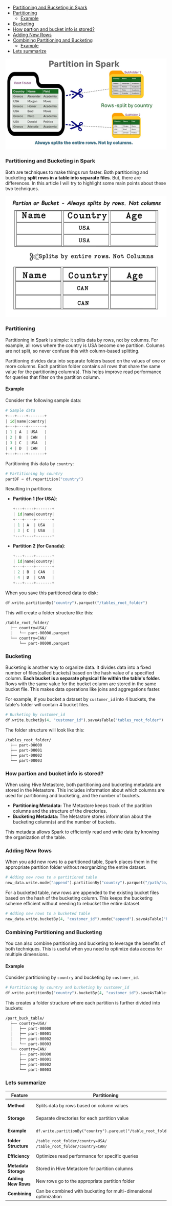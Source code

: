 
- [Partitioning and Bucketing in Spark](#partitioning-and-bucketing-in-spark)
- [Partitioning](#partitioning)
  - [Example](#example)
- [Bucketing](#bucketing)
- [How partion and bucket info is stored?](#how-partion-and-bucket-info-is-stored)
- [Adding New Rows](#adding-new-rows)
- [Combining Partitioning and Bucketing](#combining-partitioning-and-bucketing)
  - [Example](#example-1)
- [Lets summarize](#lets-summarize)

![](images/custom-image-2024-07-12-17-23-20.png)

### Partitioning and Bucketing in Spark

Both are techniques to make things run faster. Both partitioning and bucketing **split rows in a table into separate files**. But, there are differences. In this article I will try to highlight some main points about these two techniques.

![](images/custom-image-2024-07-12-15-28-58.png)

### Partitioning

Partitioning in Spark is simple: it splits data by rows, not by columns. For example, all rows where the country is USA become one partition. Columns are not split, so never confuse this with column-based splitting.

Partitioning divides data into separate folders based on the values of one or more columns. Each partition folder contains all rows that share the same value for the partitioning column(s). This helps improve read performance for queries that filter on the partition column.

#### Example

Consider the following sample data:

```python
# Sample data
+---+----+-------+
| id|name|country|
+---+----+-------+
| 1 | A  | USA   |
| 2 | B  | CAN   |
| 3 | C  | USA   |
| 4 | D  | CAN   |
+---+----+-------+
```

Partitioning this data by `country`:

```python
# Partitioning by country
partDF = df.repartition("country")
```

Resulting in partitions:

- **Partition 1 (for USA)**:
  ```python
  +---+----+-------+
  | id|name|country|
  +---+----+-------+
  | 1 | A  | USA   |
  | 3 | C  | USA   |
  +---+----+-------+
  ```

- **Partition 2 (for Canada)**:
  ```python
  +---+----+-------+
  | id|name|country|
  +---+----+-------+
  | 2 | B  | CAN   |
  | 4 | D  | CAN   |
  +---+----+-------+
  ```

When you save this partitioned data to disk:

```python
df.write.partitionBy("country").parquet("/tables_root_folder")
```

This will create a folder structure like this:

```
/table_root_folder/
  ├── country=USA/
  │   └── part-00000.parquet
  └── country=CAN/
      └── part-00000.parquet
```

### Bucketing

Bucketing is another way to organize data. It divides data into a fixed number of files(called buckets) based on the hash value of a specified column. **Each bucket is a separate physical file within the table's folder.** Rows with the same value for the bucket column are stored in the same bucket file. This makes data operations like joins and aggregations faster.

For example, if you bucket a dataset by `customer_id` into 4 buckets, the table's folder will contain 4 bucket files.

```python
# Bucketing by customer_id
df.write.bucketBy(4, "customer_id").saveAsTable("tables_root_folder")
```

The folder structure will look like this:

```
/tables_root_folder/
  ├── part-00000
  ├── part-00001
  ├── part-00002
  └── part-00003
```

### How partion and bucket info is stored?

When using Hive Metastore, both partitioning and bucketing metadata are stored in the Metastore. This includes information about which columns are used for partitioning and bucketing, and the number of buckets.

- **Partitioning Metadata:** The Metastore keeps track of the partition columns and the structure of the directories.
- **Bucketing Metadata:** The Metastore stores information about the bucketing column(s) and the number of buckets.

This metadata allows Spark to efficiently read and write data by knowing the organization of the table.

### Adding New Rows

When you add new rows to a partitioned table, Spark places them in the appropriate partition folder without reorganizing the entire dataset.

```python
# Adding new rows to a partitioned table
new_data.write.mode("append").partitionBy("country").parquet("/path/to/partitioned_data")
```

For a bucketed table, new rows are appended to the existing bucket files based on the hash of the bucketing column. This keeps the bucketing scheme efficient without needing to rebucket the entire dataset.

```python
# Adding new rows to a bucketed table
new_data.write.bucketBy(4, "customer_id").mode("append").saveAsTable("bucketed_table")
```

### Combining Partitioning and Bucketing

You can also combine partitioning and bucketing to leverage the benefits of both techniques. This is useful when you need to optimize data access for multiple dimensions.

#### Example

Consider partitioning by `country` and bucketing by `customer_id`.

```python
# Partitioning by country and bucketing by customer_id
df.write.partitionBy("country").bucketBy(4, "customer_id").saveAsTable("part_buck_table")
```

This creates a folder structure where each partition is further divided into buckets:

```
/part_buck_table/
  ├── country=USA/
  │   ├── part-00000
  │   ├── part-00001
  │   ├── part-00002
  │   └── part-00003
  └── country=CAN/
      ├── part-00000
      ├── part-00001
      ├── part-00002
      └── part-00003
```

### Lets summarize

| Feature                | Partitioning                                             | Bucketing                                                |
|------------------------|----------------------------------------------------------|----------------------------------------------------------|
| **Method**             | Splits data by rows based on column values               | Splits data into a fixed number of buckets based on hash |
| **Storage**            | Separate directories for each partition value            | Separate files (buckets) within the table folder      |
| **Example**            | `df.write.partitionBy("country").parquet("/table_root_folder")` | `df.write.bucketBy(4, "customer_id").saveAsTable("tableName")` |
| **folder Structure**| `/table_root_folder/country=USA/`<br>`/table_root_folder/country=CAN/` | `/table_root_folder/part-00000`<br>`/table_root_folder/part-00001` |
| **Efficiency**         | Optimizes read performance for specific queries          | Optimizes join and aggregation performance               |
| **Metadata Storage**   | Stored in Hive Metastore for partition columns           | Stored in Hive Metastore for bucketing columns and number of buckets |
| **Adding New Rows**    | New rows go to the appropriate partition folder       | New rows are appended to the appropriate bucket files    |
| **Combining**          | Can be combined with bucketing for multi-dimensional optimization | Can be combined with partitioning for multi-dimensional optimization |